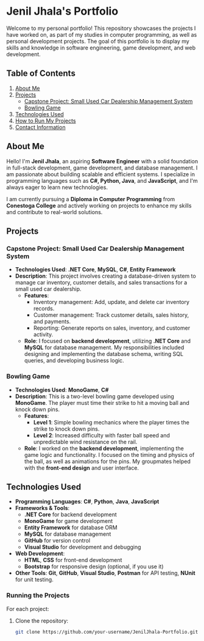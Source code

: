 # Jenil Jhala's Portfolio

Welcome to my personal portfolio! This repository showcases the projects I have worked on, as part of my studies in computer programming, as well as personal development projects. The goal of this portfolio is to display my skills and knowledge in software engineering, game development, and web development.

## Table of Contents
1. [About Me](#about-me)
2. [Projects](#projects)
   - [Capstone Project: Small Used Car Dealership Management System](#capstone-project-small-used-car-dealership-management-system)
   - [Bowling Game](#bowling-game)
3. [Technologies Used](#technologies-used)
4. [How to Run My Projects](#how-to-run-my-projects)
5. [Contact Information](#contact-information)

## About Me

Hello! I'm **Jenil Jhala**, an aspiring **Software Engineer** with a solid foundation in full-stack development, game development, and database management. I am passionate about building scalable and efficient systems. I specialize in programming languages such as **C#, Python, Java**, and **JavaScript**, and I'm always eager to learn new technologies.

I am currently pursuing a **Diploma in Computer Programming** from **Conestoga College** and actively working on projects to enhance my skills and contribute to real-world solutions.

## Projects

### Capstone Project: Small Used Car Dealership Management System

- **Technologies Used**: **.NET Core**, **MySQL**, **C#**, **Entity Framework**
- **Description**: This project involves creating a database-driven system to manage car inventory, customer details, and sales transactions for a small used car dealership. 
  - **Features**:
    - Inventory management: Add, update, and delete car inventory records.
    - Customer management: Track customer details, sales history, and payments.
    - Reporting: Generate reports on sales, inventory, and customer activity.
  - **Role**: I focused on **backend development**, utilizing **.NET Core** and **MySQL** for database management. My responsibilities included designing and implementing the database schema, writing SQL queries, and developing business logic.

### Bowling Game

- **Technologies Used**: **MonoGame**, **C#**
- **Description**: This is a two-level bowling game developed using **MonoGame**. The player must time their strike to hit a moving ball and knock down pins.
  - **Features**:
    - **Level 1**: Simple bowling mechanics where the player times the strike to knock down pins.
    - **Level 2**: Increased difficulty with faster ball speed and unpredictable wind resistance on the rail.
  - **Role**: I worked on the **backend development**, implementing the game logic and functionality. I focused on the timing and physics of the ball, as well as animations for the pins. My groupmates helped with the **front-end design** and user interface.

## Technologies Used

- **Programming Languages**: **C#**, **Python**, **Java**, **JavaScript**
- **Frameworks & Tools**:
  - **.NET Core** for backend development
  - **MonoGame** for game development
  - **Entity Framework** for database ORM
  - **MySQL** for database management
  - **GitHub** for version control
  - **Visual Studio** for development and debugging
- **Web Development**:
  - **HTML**, **CSS** for front-end development
  - **Bootstrap** for responsive design (optional, if you use it)
- **Other Tools**: **Git**, **GitHub**, **Visual Studio**, **Postman** for API testing, **NUnit** for unit testing.


### Running the Projects
For each project:
1. Clone the repository:
   ```bash
   git clone https://github.com/your-username/JenilJhala-Portfolio.git
